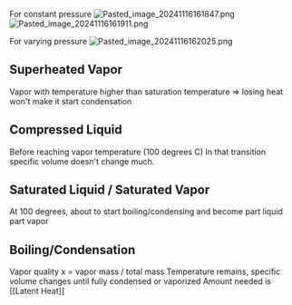 For constant pressure
![Pasted\_image\_20241116161847.png](pasted_image_20241116161847.png)
![Pasted\_image\_20241116161911.png](pasted_image_20241116161911.png)

For varying pressure
![Pasted\_image\_20241116162025.png](pasted_image_20241116162025.png)

## Superheated Vapor

Vapor with temperature higher than saturation temperature => losing heat won't make it start condensation

## Compressed Liquid

Before reaching vapor temperature (100 degrees C)
In that transition specific volume doesn't change much.

## Saturated Liquid / Saturated Vapor

At 100 degrees, about to start boiling/condensing and become part liquid part vapor

## Boiling/Condensation

Vapor quality x = vapor mass / total mass
Temperature remains, specific volume changes until fully condensed or vaporized
Amount needed is \[\[Latent Heat]]
